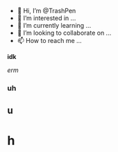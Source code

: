 - 👋 Hi, I’m @TrashPen
- 👀 I’m interested in ...
- 🌱 I’m currently learning ...
- 💞️ I’m looking to collaborate on ...
- 📫 How to reach me ...

**idk**

*erm*

### uh
## u
# h


